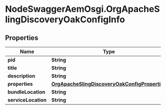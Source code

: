 # NodeSwaggerAemOsgi.OrgApacheSlingDiscoveryOakConfigInfo

## Properties
Name | Type | Description | Notes
------------ | ------------- | ------------- | -------------
**pid** | **String** |  | [optional] 
**title** | **String** |  | [optional] 
**description** | **String** |  | [optional] 
**properties** | [**OrgApacheSlingDiscoveryOakConfigProperties**](OrgApacheSlingDiscoveryOakConfigProperties.md) |  | [optional] 
**bundleLocation** | **String** |  | [optional] 
**serviceLocation** | **String** |  | [optional] 



